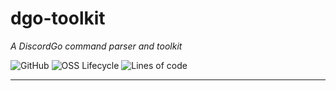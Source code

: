 # dgo-toolkit

*A DiscordGo command parser and toolkit*

![GitHub](https://img.shields.io/github/license/codemicro/dgo-toolkit) ![OSS Lifecycle](https://img.shields.io/osslifecycle/codemicro/dgo-toolkit) ![Lines of code](https://img.shields.io/tokei/lines/github/codemicro/dgo-toolkit)

----

